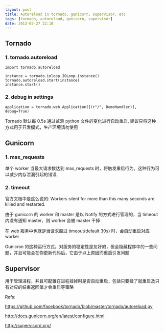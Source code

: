 ```yaml
---
layout: post
title: Autoreload in tornado, gunicorn, supervisor, etc
tags: [tornado, autoreload, gunicorn, supervisor]
date: 2013-05-27 22:10
---
```


## Tornado

### 1. tornado.autoreload

    import tornado.autoreload

    instance = tornado.ioloop.IOLoop.instance()
    tornado.autoreload.start(instance)
    instance.start()

### 2. debug in settings

    application = tornado.web.Application([(r"/", DemoHandler)], debug=True)

Tornado 默认每 0.5s 通过监测 python 文件的变化进行自动重启, 建议只将这种方式用于开发模式，生产环境请勿使用

## Gunicorn

### 1. max_requests

单个 worker 当最大请求数达到 max_requests 时，将触发重启行为，这种行为可以减少内存泄漏引起的错误

### 2. timeout

官方文档中是这么说的: Workers silent for more than this many seconds are killed and restarted.
    
由于 gunicorn 的 worker 和 master 是以 Notify 的方式进行管理的，当 timeout 内没有通知 master，则 worker 会被 master 干掉

在 web 服务中也就是当请求超过 timeout(default 30s) 时，会自动重启对应 worker

Gunicron 的这种运行方式，对服务的稳定性是友好的，但会隐藏程序中的一些问题，并且可能会在你更新代码后，它由于以上原因而重启引发问题

## Supervisor

用于管理进程，并且可配置在进程挂掉时是否自动重启，包括只要挂了就重启及只有对应的结束返回值才会重启等策略

Refs:

https://github.com/facebook/tornado/blob/master/tornado/autoreload.py

http://docs.gunicorn.org/en/latest/configure.html

http://supervisord.org/
